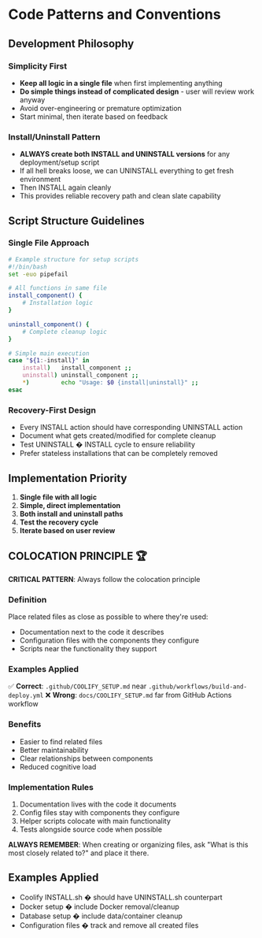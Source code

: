 # Code Patterns and Conventions

## Development Philosophy

### Simplicity First
- **Keep all logic in a single file** when first implementing anything
- **Do simple things instead of complicated design** - user will review work anyway
- Avoid over-engineering or premature optimization
- Start minimal, then iterate based on feedback

### Install/Uninstall Pattern
- **ALWAYS create both INSTALL and UNINSTALL versions** for any deployment/setup script
- If all hell breaks loose, we can UNINSTALL everything to get fresh environment
- Then INSTALL again cleanly
- This provides reliable recovery path and clean slate capability

## Script Structure Guidelines

### Single File Approach
```bash
# Example structure for setup scripts
#!/bin/bash
set -euo pipefail

# All functions in same file
install_component() {
    # Installation logic
}

uninstall_component() {
    # Complete cleanup logic
}

# Simple main execution
case "${1:-install}" in
    install)   install_component ;;
    uninstall) uninstall_component ;;
    *)         echo "Usage: $0 {install|uninstall}" ;;
esac
```

### Recovery-First Design
- Every INSTALL action should have corresponding UNINSTALL action
- Document what gets created/modified for complete cleanup
- Test UNINSTALL � INSTALL cycle to ensure reliability
- Prefer stateless installations that can be completely removed

## Implementation Priority
1. **Single file with all logic**
2. **Simple, direct implementation**
3. **Both install and uninstall paths**
4. **Test the recovery cycle**
5. **Iterate based on user review**

## **COLOCATION PRINCIPLE** 🏆

**CRITICAL PATTERN**: Always follow the colocation principle

### Definition
Place related files as close as possible to where they're used:
- Documentation next to the code it describes
- Configuration files with the components they configure
- Scripts near the functionality they support

### Examples Applied
✅ **Correct**: `.github/COOLIFY_SETUP.md` near `.github/workflows/build-and-deploy.yml`
❌ **Wrong**: `docs/COOLIFY_SETUP.md` far from GitHub Actions workflow

### Benefits
- Easier to find related files
- Better maintainability
- Clear relationships between components
- Reduced cognitive load

### Implementation Rules
1. Documentation lives with the code it documents
2. Config files stay with components they configure
3. Helper scripts colocate with main functionality
4. Tests alongside source code when possible

**ALWAYS REMEMBER**: When creating or organizing files, ask "What is this most closely related to?" and place it there.

## Examples Applied
- Coolify INSTALL.sh � should have UNINSTALL.sh counterpart
- Docker setup � include Docker removal/cleanup
- Database setup � include data/container cleanup
- Configuration files � track and remove all created files